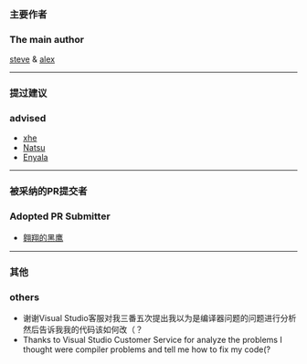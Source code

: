### 主要作者  
### The main author  
[steve]( https://steve02081504.github.io/about ) & [alex]( https://github.com/alex0125z )  

_______

### 提过建议  
### advised  
  
- [xhe]( https://github.com/xhebox )  
- [Natsu]( https://github.com/akemimadoka )  
- [Enyala]( https://github.com/BearJean )  

_______

### 被采纳的PR提交者  
### Adopted PR Submitter  
  
- [翱翔的黑鹰]( https://github.com/AXDHY )  

_______

### 其他
### others  
  
- 谢谢Visual Studio客服对我三番五次提出我以为是编译器问题的问题进行分析然后告诉我我的代码该如何改（？  
- Thanks to Visual Studio Customer Service for analyze the problems I thought were compiler problems and tell me how to fix my code(?  
